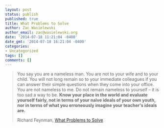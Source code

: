 ```yaml
---
layout: post
status: publish
published: true
title: What Problems to Solve
author: Zac Wasielewski
author_email: zac@wasielewski.org
date: '2014-07-18 11:21:04 -0400'
date_gmt: '2014-07-18 16:21:04 -0400'
categories:
- Uncategorized
tags: []
comments: []
---
```

> You say you are a nameless man. You are not to your wife and to your child. You will not long remain so to your immediate colleagues if you can answer their simple questions when they come into your office. You are not nameless to me. Do not remain nameless to yourself &ndash; it is too sad a way to be. **Know your place in the world and evaluate yourself fairly, not in terms of your na&iuml;ve ideals of your own youth, nor in terms of what you erroneously imagine your teacher's ideals are.**
>
> Richard Feynman, [What Problems to Solve](http://genius.cat-v.org/richard-feynman/writtings/letters/problems)